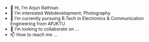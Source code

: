 - 👋 Hi, I’m Arjun Rathnan
- 👀 I’m interested Webdevelopment, Photography
- 🌱 I’m currently pursuing B.Tech in Electronics & Communication Engineering from APJKTU
- 💞️ I’m looking to collaborate on ...
- 📫 How to reach me ...

<!---
Arjun1250/Arjun1250 is a ✨ special ✨ repository because its `README.md` (this file) appears on your GitHub profile.
You can click the Preview link to take a look at your changes.
--->
